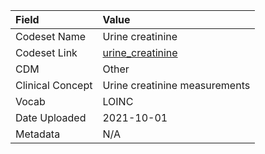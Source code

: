 |Field            |Value                         |
|:----------------|:-----------------------------|
|Codeset Name     |Urine creatinine              |
|Codeset Link     |[urine_creatinine](https://github.com/PEDSnet/Variable-Dictionary/blob/main/measurement/urine_creatinine.csv)|
|CDM              |Other                         |
|Clinical Concept |Urine creatinine measurements |
|Vocab            |LOINC                         |
|Date Uploaded    |2021-10-01                    |
|Metadata         |N/A                           |
